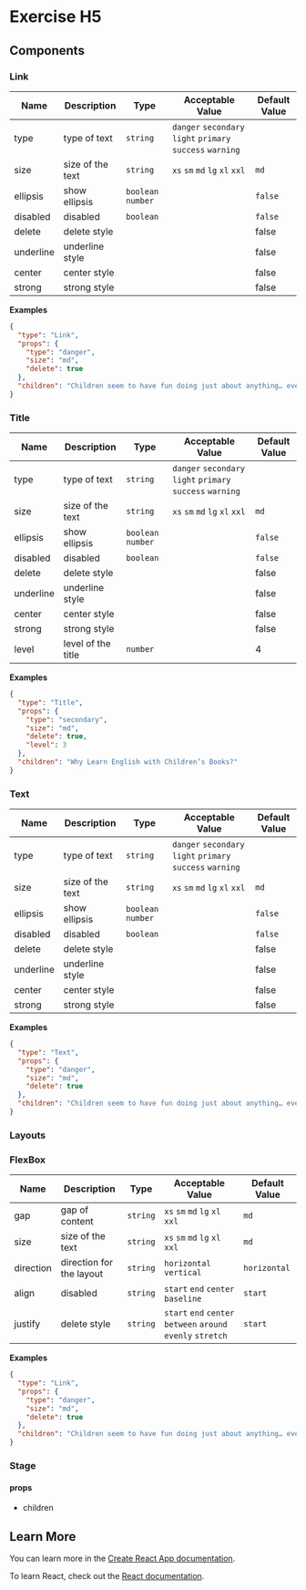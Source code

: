 # Exercise H5

## Components



### Link

| Name      | Description      | Type               | Acceptable Value                                           | Default Value |
| --------- | ---------------- | ------------------ | ---------------------------------------------------------- | ------------- |
| type      | type of text     | `string`           | `danger` `secondary` `light` `primary` `success` `warning` |               |
| size      | size of the text | `string`           | `xs` `sm` `md` `lg` `xl` `xxl`                             | `md`          |
| ellipsis  | show ellipsis    | `boolean` `number` |                                                            | `false`       |
| disabled  | disabled         | `boolean`          |                                                            | `false`       |
| delete    | delete style     |                    |                                                            | false         |
| underline | underline style  |                    |                                                            | false         |
| center    | center style     |                    |                                                            | false         |
| strong    | strong style     |                    |                                                            | false         |

**Examples**

```json
{
  "type": "Link",
  "props": {
    "type": "danger",
    "size": "md",
    "delete": true
  },
  "children": "Children seem to have fun doing just about anything… even reading!"
}
```

### Title

| Name      | Description        | Type               | Acceptable Value                                           | Default Value |
| --------- | ------------------ | ------------------ | ---------------------------------------------------------- | ------------- |
| type      | type of text       | `string`           | `danger` `secondary` `light` `primary` `success` `warning` |               |
| size      | size of the text   | `string`           | `xs` `sm` `md` `lg` `xl` `xxl`                             | `md`          |
| ellipsis  | show ellipsis      | `boolean` `number` |                                                            | `false`       |
| disabled  | disabled           | `boolean`          |                                                            | `false`       |
| delete    | delete style       |                    |                                                            | false         |
| underline | underline style    |                    |                                                            | false         |
| center    | center style       |                    |                                                            | false         |
| strong    | strong style       |                    |                                                            | false         |
| level     | level of the title | `number`           |                                                            | 4             |

**Examples**

```json
{
  "type": "Title",
  "props": {
    "type": "secondary",
    "size": "md",
    "delete": true,
    "level": 3
  },
  "children": "Why Learn English with Children’s Books?"
}
```
### Text

| Name      | Description      | Type               | Acceptable Value                                           | Default Value |
| --------- | ---------------- | ------------------ | ---------------------------------------------------------- | ------------- |
| type      | type of text     | `string`           | `danger` `secondary` `light` `primary` `success` `warning` |               |
| size      | size of the text | `string`           | `xs` `sm` `md` `lg` `xl` `xxl`                             | `md`          |
| ellipsis  | show ellipsis    | `boolean` `number` |                                                            | `false`       |
| disabled  | disabled         | `boolean`          |                                                            | `false`       |
| delete    | delete style     |                    |                                                            | false         |
| underline | underline style  |                    |                                                            | false         |
| center    | center style     |                    |                                                            | false         |
| strong    | strong style     |                    |                                                            | false         |

**Examples**

```json
{
  "type": "Text",
  "props": {
    "type": "danger",
    "size": "md",
    "delete": true
  },
  "children": "Children seem to have fun doing just about anything… even reading!"
}
```

### Layouts

### FlexBox

| Name      | Description              | Type     | Acceptable Value                                             | Default Value |
| --------- | ------------------------ | -------- | ------------------------------------------------------------ | ------------- |
| gap       | gap of content           | `string` | `xs` `sm` `md` `lg` `xl` `xxl`                               | `md`          |
| size      | size of the text         | `string` | `xs` `sm` `md` `lg` `xl` `xxl`                               | `md`          |
| direction | direction for the layout | `string` | `horizontal` `vertical`                                      | `horizontal`  |
| align     | disabled                 | `string` | `start` `end` `center` `baseline`                            | `start`       |
| justify   | delete style             | `string` | `start` `end` `center` `between` `around` `evenly` `stretch` | `start`       |

**Examples**

```json
{
  "type": "Link",
  "props": {
    "type": "danger",
    "size": "md",
    "delete": true
  },
  "children": "Children seem to have fun doing just about anything… even reading!"
}
```


### Stage

#### props

+ children
## Learn More

You can learn more in the [Create React App documentation](https://facebook.github.io/create-react-app/docs/getting-started).

To learn React, check out the [React documentation](https://reactjs.org/).
